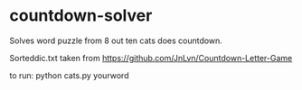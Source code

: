 # countdown-solver
Solves word puzzle from 8 out ten cats does countdown.

Sorteddic.txt taken from https://github.com/JnLvn/Countdown-Letter-Game

to run: 
python cats.py yourword
